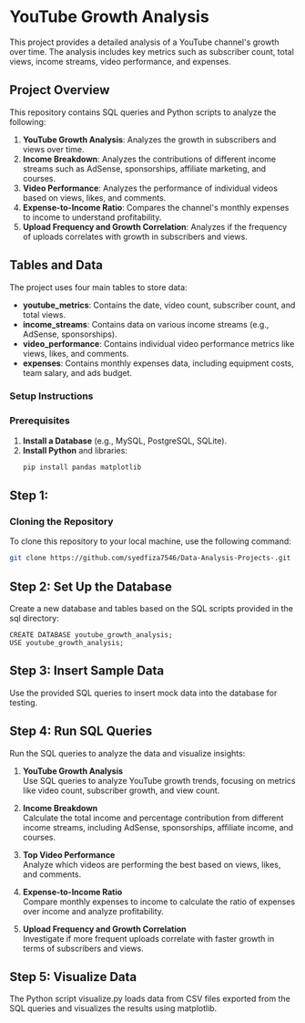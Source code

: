 # YouTube Growth Analysis

This project provides a detailed analysis of a YouTube channel's growth over time. The analysis includes key metrics such as subscriber count, total views, income streams, video performance, and expenses.

## Project Overview

This repository contains SQL queries and Python scripts to analyze the following:

1. **YouTube Growth Analysis**: Analyzes the growth in subscribers and views over time.
2. **Income Breakdown**: Analyzes the contributions of different income streams such as AdSense, sponsorships, affiliate marketing, and courses.
3. **Video Performance**: Analyzes the performance of individual videos based on views, likes, and comments.
4. **Expense-to-Income Ratio**: Compares the channel's monthly expenses to income to understand profitability.
5. **Upload Frequency and Growth Correlation**: Analyzes if the frequency of uploads correlates with growth in subscribers and views.

## Tables and Data

The project uses four main tables to store data:

- **youtube_metrics**: Contains the date, video count, subscriber count, and total views.
- **income_streams**: Contains data on various income streams (e.g., AdSense, sponsorships).
- **video_performance**: Contains individual video performance metrics like views, likes, and comments.
- **expenses**: Contains monthly expenses data, including equipment costs, team salary, and ads budget.

### Setup Instructions

### Prerequisites

1. **Install a Database** (e.g., MySQL, PostgreSQL, SQLite).
2. **Install Python** and libraries:
    ```bash
    pip install pandas matplotlib
    ```

## Step 1:
### Cloning the Repository

To clone this repository to your local machine, use the following command:

```bash
git clone https://github.com/syedfiza7546/Data-Analysis-Projects-.git
```

## Step 2: Set Up the Database
Create a new database and tables based on the SQL scripts provided in the sql directory:

```
CREATE DATABASE youtube_growth_analysis;
USE youtube_growth_analysis;
```

## Step 3: Insert Sample Data
Use the provided SQL queries to insert mock data into the database for testing.



## Step 4: Run SQL Queries

Run the SQL queries to analyze the data and visualize insights:

1. **YouTube Growth Analysis**  
   Use SQL queries to analyze YouTube growth trends, focusing on metrics like video count, subscriber growth, and view count.

2. **Income Breakdown**  
   Calculate the total income and percentage contribution from different income streams, including AdSense, sponsorships, affiliate income, and courses.

3. **Top Video Performance**  
   Analyze which videos are performing the best based on views, likes, and comments.

4. **Expense-to-Income Ratio**  
   Compare monthly expenses to income to calculate the ratio of expenses over income and analyze profitability.

5. **Upload Frequency and Growth Correlation**  
   Investigate if more frequent uploads correlate with faster growth in terms of subscribers and views.


## Step 5: Visualize Data
The Python script visualize.py loads data from CSV files exported from the SQL queries and visualizes the results using matplotlib.

